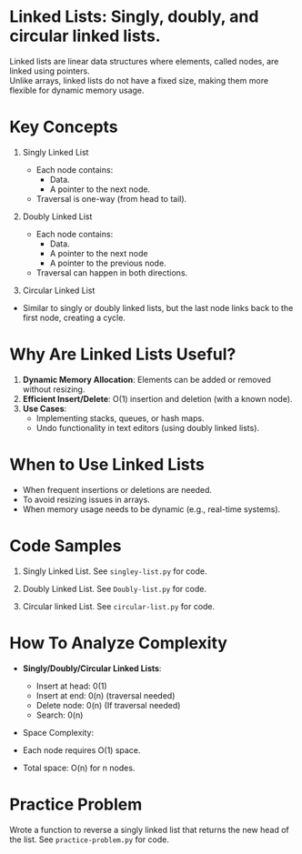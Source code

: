 # Linked Lists: Singly, doubly, and circular linked lists.

Linked lists are linear data structures where elements, called nodes, are linked using pointers. <br/> 
Unlike arrays, linked lists do not have a fixed size, making them more flexible for dynamic memory usage.

# Key Concepts

1. Singly Linked List
    - Each node contains:
        - Data.
        - A pointer to the next node.
    - Traversal is one-way (from head to tail).

2. Doubly Linked List
    - Each node contains:
        - Data.
        - A pointer to the next node
        - A pointer to the previous node.
    - Traversal can happen in both directions.

3. Circular Linked List
- Similar to singly or doubly linked lists, but the last node links back to the first node, creating a cycle.


# Why Are Linked Lists Useful?

1. **Dynamic Memory Allocation**: Elements can be added or removed without resizing.
2. **Efficient Insert/Delete**: O(1) insertion and deletion (with a known node).
3. **Use Cases**:
    - Implementing stacks, queues, or hash maps.
    - Undo functionality in text editors (using doubly linked lists).

# When to Use Linked Lists
  - When frequent insertions or deletions are needed.
  - To avoid resizing issues in arrays.
  - When memory usage needs to be dynamic (e.g., real-time systems).

# Code Samples

1. Singly Linked List. See `singley-list.py` for code.

2. Doubly Linked List. See `Doubly-list.py` for code.

3. Circular linked List. See `circular-list.py` for code.

# How To Analyze Complexity
- **Singly/Doubly/Circular Linked Lists**:
    - Insert at head: 0(1)
    - Insert at end: 0(n) (traversal needed)
    - Delete node: 0(n) (If traversal needed)
    - Search: 0(n)

- Space Complexity:
 - Each node requires O(1) space.
 - Total space: O(n) for n nodes.

 # Practice Problem
 Wrote a function to reverse a singly linked list that returns the new head of the list. See `practice-problem.py` for code.